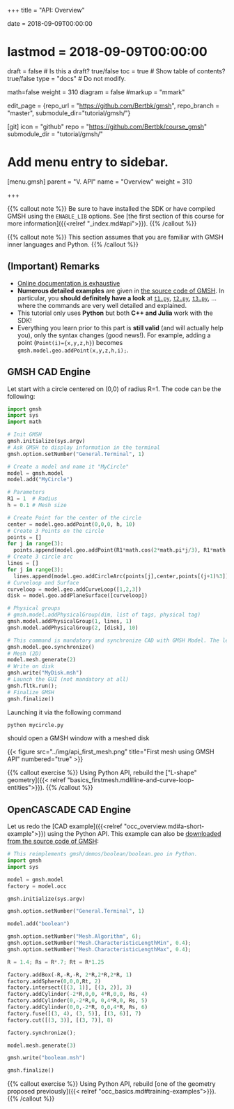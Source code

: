 +++
title = "API: Overview"

date = 2018-09-09T00:00:00
# lastmod = 2018-09-09T00:00:00

draft = false  # Is this a draft? true/false
toc = true  # Show table of contents? true/false
type = "docs"  # Do not modify.

math=false
weight = 310
diagram = false
#markup = "mmark"

edit_page = {repo_url = "https://github.com/Bertbk/gmsh", repo_branch = "master", submodule_dir="tutorial/gmsh/"}

[git]
  icon = "github"
  repo = "https://github.com/Bertbk/course_gmsh"
  submodule_dir = "tutorial/gmsh/"
  
# Add menu entry to sidebar.
[menu.gmsh]
  parent = "V. API"
  name = "Overview"
  weight = 310

+++

{{% callout note %}}
Be sure to have installed the SDK or have compiled GMSH using the `ENABLE_LIB` options. See [the first section of this course for more information]({{<relref "_index.md#api">}}).
{{% /callout %}}

{{% callout note %}}
This section assumes that you are familiar with GMSH inner languages and Python. 
{{% /callout %}}

## (Important) Remarks

- [Online documentation is exhaustive](http://gmsh.info/doc/texinfo/gmsh.html#Gmsh-API)
- **Numerous detailed examples** are given in [the source code of GMSH](https://gitlab.onelab.info/gmsh/gmsh/tree/master/demos/api). In particular, you **should definitely have a look** at [`t1.py`](https://gitlab.onelab.info/gmsh/gmsh/raw/master/demos/api/t1.py), [`t2.py`](https://gitlab.onelab.info/gmsh/gmsh/raw/master/demos/api/t1.py), [`t3.py`](https://gitlab.onelab.info/gmsh/gmsh/raw/master/demos/api/t1.py), ... where the commands are very well detailed and explained.
- This tutorial only uses **Python** but both **C++ and Julia** work with the SDK!
- Everything you learn prior to this part is **still valid** (and will actually help you), only the syntax changes (good news!). For example, adding a point (`Point(i)={x,y,z,h}`) becomes `gmsh.model.geo.addPoint(x,y,z,h,i);`.


## GMSH CAD Engine

Let start with a circle centered on (0,0) of radius R=1. The code can be the following:

```python
import gmsh
import sys
import math

# Init GMSH
gmsh.initialize(sys.argv)
# Ask GMSH to display information in the terminal
gmsh.option.setNumber("General.Terminal", 1)

# Create a model and name it "MyCircle"
model = gmsh.model
model.add("MyCircle")

# Parameters
R1 = 1  # Radius
h = 0.1 # Mesh size

# Create Point for the center of the circle
center = model.geo.addPoint(0,0,0, h, 10)
# Create 3 Points on the circle
points = []
for j in range(3):
  points.append(model.geo.addPoint(R1*math.cos(2*math.pi*j/3), R1*math.sin(2*math.pi*j/3), 0, h))
# Create 3 circle arc
lines = []
for j in range(3):
  lines.append(model.geo.addCircleArc(points[j],center,points[(j+1)%3]))
# Curveloop and Surface
curveloop = model.geo.addCurveLoop([1,2,3])
disk = model.geo.addPlaneSurface([curveloop])

# Physical groups
# gmsh.model.addPhysicalGroup(dim, list of tags, physical tag)
gmsh.model.addPhysicalGroup(1, lines, 1)
gmsh.model.addPhysicalGroup(2, [disk], 10)

# This command is mandatory and synchronize CAD with GMSH Model. The less you launch it, the better it is for performance purpose
gmsh.model.geo.synchronize()
# Mesh (2D)
model.mesh.generate(2)
# Write on disk
gmsh.write("MyDisk.msh")
# Launch the GUI (not mandatory at all)
gmsh.fltk.run();
# Finalize GMSH
gmsh.finalize()
```

Launching it via the following command
```bash
python mycircle.py
```
should open a GMSH window with a meshed disk

{{< figure src="../img/api_first_mesh.png" title="First mesh using GMSH API" numbered="true" >}}


{{% callout exercise %}}
Using Python API, rebuild the ["L-shape" geometry]({{< relref "basics_firstmesh.md#line-and-curve-loop-entities">}}).
{{% /callout %}}

## OpenCASCADE CAD Engine

Let us redo the [CAD example]({{<relref "occ_overview.md#a-short-example">}}) using the Python API. This example can also be [downloaded from the source code of GMSH](https://gitlab.onelab.info/gmsh/gmsh/raw/master/demos/api/boolean.py):

```python
# This reimplements gmsh/demos/boolean/boolean.geo in Python.
import gmsh
import sys

model = gmsh.model
factory = model.occ

gmsh.initialize(sys.argv)

gmsh.option.setNumber("General.Terminal", 1)

model.add("boolean")

gmsh.option.setNumber("Mesh.Algorithm", 6);
gmsh.option.setNumber("Mesh.CharacteristicLengthMin", 0.4);
gmsh.option.setNumber("Mesh.CharacteristicLengthMax", 0.4);

R = 1.4; Rs = R*.7; Rt = R*1.25

factory.addBox(-R,-R,-R, 2*R,2*R,2*R, 1)
factory.addSphere(0,0,0,Rt, 2)
factory.intersect([(3, 1)], [(3, 2)], 3)
factory.addCylinder(-2*R,0,0, 4*R,0,0, Rs, 4)
factory.addCylinder(0,-2*R,0, 0,4*R,0, Rs, 5)
factory.addCylinder(0,0,-2*R, 0,0,4*R, Rs, 6)
factory.fuse([(3, 4), (3, 5)], [(3, 6)], 7)
factory.cut([(3, 3)], [(3, 7)], 8)

factory.synchronize();

model.mesh.generate(3)

gmsh.write("boolean.msh")

gmsh.finalize() 
```

{{% callout exercise %}}
Using Python API, rebuild [one of the geometry proposed previously]({{< relref "occ_basics.md#training-examples">}}).
{{% /callout %}}